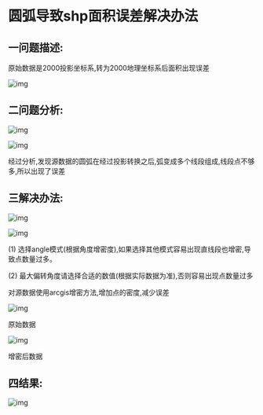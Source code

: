 

# 圆弧导致shp面积误差解决办法

## **一问题描述**:

原始数据是2000投影坐标系,转为2000地理坐标系后面积出现误差

![img](https://pzy-images.oss-cn-hangzhou.aliyuncs.com/img/202111032038033.jpg) 

## **二问题分析**:

![img](https://pzy-images.oss-cn-hangzhou.aliyuncs.com/img/202111032038034.jpg) 

![img](https://pzy-images.oss-cn-hangzhou.aliyuncs.com/img/202111032038035.jpg) 

经过分析,发现源数据的圆弧在经过投影转换之后,弧变成多个线段组成,线段点不够多,所以出现了误差

 

## **三解决办法:**

![img](https://pzy-images.oss-cn-hangzhou.aliyuncs.com/img/202111032038036.jpg) 

![img](https://pzy-images.oss-cn-hangzhou.aliyuncs.com/img/202111032038037.jpg) 

(1) 选择angle模式(根据角度增密度),如果选择其他模式容易出现直线段也增密,导致点数量过多。

(2) 最大偏转角度请选择合适的数值(根据实际数据为准),否则容易出现点数量过多

 

对源数据使用arcgis增密方法,增加点的密度,减少误差

![img](https://pzy-images.oss-cn-hangzhou.aliyuncs.com/img/202111032038038.jpg) 

原始数据

![img](https://pzy-images.oss-cn-hangzhou.aliyuncs.com/img/202111032038039.jpg) 

增密后数据

 

## **四结果:**

![img](https://pzy-images.oss-cn-hangzhou.aliyuncs.com/img/202111032038040.jpg) 

 

##